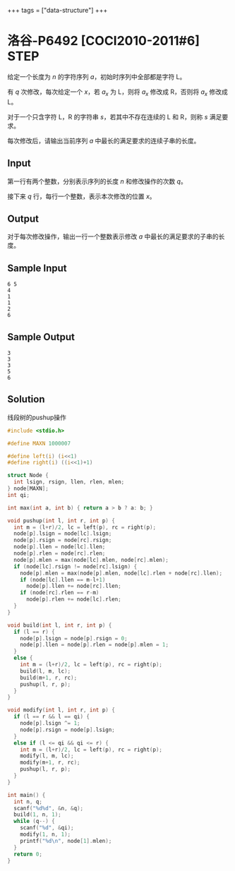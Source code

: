 +++
tags = ["data-structure"]
+++

# 洛谷-P6492 [COCI2010-2011#6] STEP

给定一个长度为 $n$ 的字符序列 $a$，初始时序列中全部都是字符 L。

有 $q$ 次修改，每次给定一个 $x$，若 $a_x$ 为 L，则将 $a_x$ 修改成 R，否则将 $a_x$ 修改成 L。

对于一个只含字符 L，R 的字符串 $s$，若其中不存在连续的 L 和 R，则称 $s$ 满足要求。

每次修改后，请输出当前序列 $a$ 中最长的满足要求的连续子串的长度。

## Input

第一行有两个整数，分别表示序列的长度 $n$ 和修改操作的次数 $q$。

接下来 $q$ 行，每行一个整数，表示本次修改的位置 $x$。

## Output

对于每次修改操作，输出一行一个整数表示修改 $a$ 中最长的满足要求的子串的长度。

## Sample Input

```
6 5
4
1
1
2
6
```

## Sample Output

```
3
3
3
5
6
```

## Solution

线段树的pushup操作

```c
#include <stdio.h>

#define MAXN 1000007

#define left(i) (i<<1)
#define right(i) ((i<<1)+1)

struct Node {
  int lsign, rsign, llen, rlen, mlen;
} node[MAXN];
int qi;

int max(int a, int b) { return a > b ? a: b; }

void pushup(int l, int r, int p) {
  int m = (l+r)/2, lc = left(p), rc = right(p);
  node[p].lsign = node[lc].lsign;
  node[p].rsign = node[rc].rsign;
  node[p].llen = node[lc].llen;
  node[p].rlen = node[rc].rlen;
  node[p].mlen = max(node[lc].mlen, node[rc].mlen);
  if (node[lc].rsign != node[rc].lsign) {
    node[p].mlen = max(node[p].mlen, node[lc].rlen + node[rc].llen);
    if (node[lc].llen == m-l+1)
      node[p].llen += node[rc].llen;
    if (node[rc].rlen == r-m)
      node[p].rlen += node[lc].rlen;
  }
}

void build(int l, int r, int p) {
  if (l == r) {
    node[p].lsign = node[p].rsign = 0;
    node[p].llen = node[p].rlen = node[p].mlen = 1;
  }
  else {
    int m = (l+r)/2, lc = left(p), rc = right(p);
    build(l, m, lc);
    build(m+1, r, rc);
    pushup(l, r, p);
  }
}

void modify(int l, int r, int p) {
  if (l == r && l == qi) {
    node[p].lsign ^= 1;
    node[p].rsign = node[p].lsign;
  }
  else if (l <= qi && qi <= r) {
    int m = (l+r)/2, lc = left(p), rc = right(p);
    modify(l, m, lc);
    modify(m+1, r, rc);
    pushup(l, r, p);
  }
}

int main() {
  int n, q;
  scanf("%d%d", &n, &q);
  build(1, n, 1);
  while (q--) {
    scanf("%d", &qi);
    modify(1, n, 1);
    printf("%d\n", node[1].mlen);
  }
  return 0;
}
```
